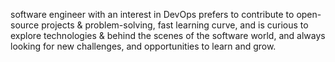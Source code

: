 software engineer with an interest in DevOps prefers to contribute to open-source projects & problem-solving, fast learning curve, and is curious to explore technologies & behind the scenes of the software world, and always looking for new challenges, and opportunities to learn and grow.
